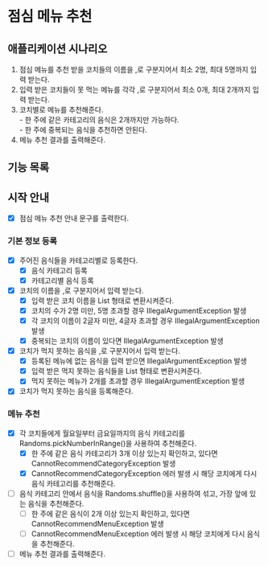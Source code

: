 # 점심 메뉴 추천

## 애플리케이션 시나리오
1. 점심 메뉴를 추천 받을 코치들의 이름을 ,로 구분지어서 최소 2명, 최대 5명까지 입력 받는다.
2. 입력 받은 코치들이 못 먹는 메뉴를 각각 ,로 구분지어서 최소 0개, 최대 2개까지 입력 받는다.
3. 코치별로 메뉴를 추천해준다.
<br> - 한 주에 같은 카테고리의 음식은 2개까지만 가능하다.
<br> - 한 주에 중복되는 음식을 추천하면 안된다.
4. 메뉴 추천 결과를 출력해준다.

## 기능 목록

## 시작 안내
- [x] 점심 메뉴 추천 안내 문구를 출력한다.

### 기본 정보 등록
- [x] 주어진 음식들을 카테고리별로 등록한다.
  - [x] 음식 카테고리 등록
  - [x] 카테고리별 음식 등록
- [x] 코치의 이름을 ,로 구분지어서 입력 받는다.
  - [x] 입력 받은 코치 이름을 List 형태로 변환시켜준다. 
  - [x] 코치의 수가 2명 미만, 5명 초과할 경우 IllegalArgumentException 발생
  - [x] 각 코치의 이름이 2글자 미만, 4글자 초과할 경우 IllegalArgumentException 발생
  - [x] 중복되는 코치의 이름이 있다면 IllegalArgumentException 발생
- [x] 코치가 먹지 못하는 음식을 ,로 구분지어서 입력 받는다.
  - [x] 등록된 메뉴에 없는 음식을 입력 받으면 IllegalArgumentException 발생
  - [x] 입력 받은 먹지 못하는 음식들을 List 형태로 변환시켜준다.
  - [x] 먹지 못하는 메뉴가 2개를 초과할 경우 IllegalArgumentException 발생
- [x] 코치가 먹지 못하는 음식을 등록해준다.

### 메뉴 추천
- [x] 각 코치들에게 월요일부터 금요일까지의 음식 카테고리를 Randoms.pickNumberInRange()을 사용하여 추천해준다.
  - [x] 한 주에 같은 음식 카테고리가 3개 이상 있는지 확인하고, 있다면 CannotRecommendCategoryException 발생
  - [x] CannotRecommendCategoryException 에러 발생 시 해당 코치에게 다시 음식 카테고리를 추천해준다.
- [ ] 음식 카테고리 안에서 음식을 Randoms.shuffle()을 사용하여 섞고, 가장 앞에 있는 음식을 추천해준다.
  - [ ] 한 주에 같은 음식이 2개 이상 있는지 확인하고, 있다면 CannotRecommendMenuException 발생
  - [ ] CannotRecommendMenuException 에러 발생 시 해당 코치에게 다시 음식을 추천해준다. 
- [ ] 메뉴 추천 결과를 출력해준다.
